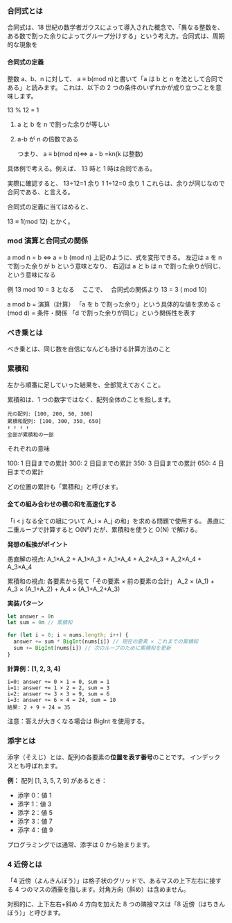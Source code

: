 ### 合同式とは

合同式は、18 世紀の数学者ガウスによって導入された概念で、「異なる整数を、ある数で割った余りによってグループ分けする」という考え方。合同式は、周期的な現象を

#### 合同式の定義

整数 a、b、n に対して、 a ≡ b(mod n)と書いて「a は b と n を法として合同である」と読みます。
これは、以下の 2 つの条件のいずれかが成り立つことを意味します。

13 % 12 = 1

1. a と b を n で割った余りが等しい
2. a-b が n の倍数である

   つまり、 a ≡ b(mod n)⇔ a - b =kn(k は整数)

具体例で考える。例えば、 13 時と 1 時は合同である。

実際に確認すると、
13÷12=1 余り 1
1÷12=0 余り 1
これらは、余りが同じなので合同である、と言える。

合同式の定義に当てはめると、

13 ≡ 1(mod 12) とかく。

### mod 演算と合同式の関係

a mod n = b ⇔ a = b (mod n)
上記のように、式を変形できる。
左辺は
a を n で割った余りが b という意味となり、
右辺は a と b は n で割った余りが同じ、という意味になる

例
13 mod 10 = 3 となる　
ここで、　
合同式の関係より
13 = 3 ( mod 10)

a mod b = 演算（計算）
「a を b で割った余り」という具体的な値を求める
c (mod d) = 条件・関係
「d で割った余りが同じ」という関係性を表す

### べき乗とは

べき乗とは、同じ数を自信になんども掛ける計算方法のこと

### 累積和

左から順番に足していった結果を、全部覚えておくこと。

累積和は、1 つの数字ではなく、配列全体のことを指します。

```
元の配列: [100, 200, 50, 300]
累積和配列: [100, 300, 350, 650]
↑ ↑ ↑ ↑
全部が累積和の一部
```

それぞれの意味

100: 1 日目までの累計
300: 2 日目までの累計
350: 3 日目までの累計
650: 4 日目までの累計

どの位置の累計も「累積和」と呼びます。

#### 全ての組み合わせの積の和を高速化する

「i < j なる全ての組について A_i × A_j の和」を求める問題で使用する。
愚直に二重ループで計算すると O(N²) だが、累積和を使うと O(N) で解ける。

**発想の転換がポイント**

愚直解の視点: A_1×A_2 + A_1×A_3 + A_1×A_4 + A_2×A_3 + A_2×A_4 + A_3×A_4

累積和の視点: 各要素から見て「その要素 × 前の要素の合計」
A_2 × (A_1) + A_3 × (A_1+A_2) + A_4 × (A_1+A_2+A_3)

**実装パターン**

```typescript
let answer = 0n
let sum = 0n // 累積和

for (let i = 0; i < nums.length; i++) {
  answer += sum * BigInt(nums[i]) // 現在の要素 × これまでの累積和
  sum += BigInt(nums[i]) // 次のループのために累積和を更新
}
```

**計算例：[1, 2, 3, 4]**

```
i=0: answer += 0 × 1 = 0, sum = 1
i=1: answer += 1 × 2 = 2, sum = 3
i=2: answer += 3 × 3 = 9, sum = 6
i=3: answer += 6 × 4 = 24, sum = 10
結果: 2 + 9 + 24 = 35
```

注意：答えが大きくなる場合は BigInt を使用する。

### 添字とは

添字（そえじ）とは、配列の各要素の**位置を表す番号**のことです。
インデックスとも呼ばれます。

**例：**
配列 [1, 3, 5, 7, 9] があるとき：

- 添字 0：値 1
- 添字 1：値 3
- 添字 2：値 5
- 添字 3：値 7
- 添字 4：値 9

プログラミングでは通常、添字は 0 から始まります。

### 4 近傍とは

「4 近傍（よんきんぼう）」は格子状のグリッドで、あるマスの上下左右に接する 4 つのマスの酒豪を指します。対角方向（斜め）は含めません。

対照的に、上下左右+斜め 4 方向を加えた 8 つの隣接マスは「8 近傍（はちきんぼう）」と呼びます。
